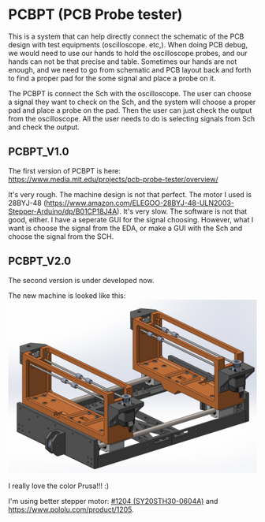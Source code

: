 # PCBPT (PCB Probe tester)

This is a system that can help directly connect the schematic of the PCB design with test equipments (oscilloscope. etc,). When doing PCB debug, we would need to use our hands to hold the oscilloscope probes, and our hands can not be that precise and table. Sometimes our hands are not enough, and we need to go from schematic and PCB layout back and forth to find a proper pad for the some signal and place a probe on it.

The PCBPT is connect the Sch with the oscilloscope. The user can choose a signal they want to check on the Sch, and the system will choose a proper pad and place a probe on the pad. Then the user can just check the output from the oscilloscope. All the user needs to do is selecting signals from Sch and check the output.

## PCBPT_V1.0

The first version of PCBPT is here:
https://www.media.mit.edu/projects/pcb-probe-tester/overview/

It's very rough. The machine design is not that perfect. The motor I used is 28BYJ-48 (https://www.amazon.com/ELEGOO-28BYJ-48-ULN2003-Stepper-Arduino/dp/B01CP18J4A). It's very slow. The software is not that good, either. I have a seperate GUI for the signal choosing. However, what I want is choose the signal from the EDA, or make a GUI with the Sch and choose the signal from the SCH.

## PCBPT_V2.0
The second version is under developed now.

The new machine is looked like this: ![alt text](/images/PCBPT_3dmodel_1.PNG)

I really love the color Prusa!!! :)

I'm using better stepper motor: [#1204 (SY20STH30-0604A)](https://www.pololu.com/product/1204) and https://www.pololu.com/product/1205.
